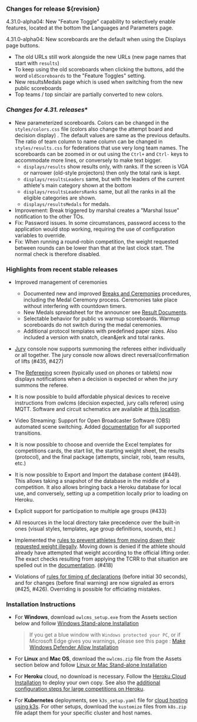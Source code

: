 ### **Changes for release ${revision}**

4.31.0-alpha04: New "Feature Toggle" capability to selectively enable features, located at the bottom the Languages and Parameters page.

4.31.0-alpha04: New scoreboards are the default when using the Displays page buttons.

- The old URLs still work alongside the new URLs (new page names that start with `results`)
- To keep using the old scoreboards when clicking the buttons, add the word `oldScoreboards` to the "Feature Toggles" setting.  
- New resultsMedals page which is used when switching from the new public scoreboards
- Top teams / top sinclair are partially converted to new colors.

### **Changes for 4.31.* releases**

- New parameterized scoreboards.  Colors can be changed in the `styles/colors.css` file (colors also change the attempt board and decision display) .  The default values are same as the previous defaults.
  The ratio of team column to name column can be changed in `styles/results.css` for federations that use very long team names.  The scoreboards can be zoomed in or out using the  `Ctrl+` and `Ctrl-` keys to accommodate more lines, or conversely to make text bigger.
  - `displays/results` show results only, with ranks.  If the screen is VGA or narrower (old-style projectors) then only the total rank is kept.
  - `displays/resultsLeaders` same, but with the leaders of the current athlete's main category shown at the bottom
  - `displays/resultsLeadersRanks` same, but all the ranks in all the eligible categories are shown.
  - `displays/resultsMedals` for medals.
- Improvement: Break triggered by marshal creates a "Marshal Issue" notification to the other TOs.
- Fix: Password issues. In some circumstances, password access to the application would stop working, requiring the use of configuration variables to override.
- Fix: When running a round-robin competition, the weight requested between rounds can be lower than that at the last clock start.  The normal check is therefore disabled.

### Highlights from recent stable releases

- Improved management of ceremonies 

  - Documented new and improved [Breaks and Ceremonies](https://${env.REPO_OWNER}.github.io/${env.O_REPO_NAME}/#/Breaks) procedures, including the Medal Ceremony process.  Ceremonies take place without interfering with countdown timers.
  - New Medals spreadsheet for the announcer see [Result Documents](https://${env.REPO_OWNER}.github.io/${env.O_REPO_NAME}/#/Documents).
  - Selectable behavior for public vs warmup scoreboards.  Warmup scoreboards do not switch during the medal ceremonies.
  - Additional protocol templates with predefined paper sizes. Also included a version with snatch, clean&jerk and total ranks.
- [Jury](https://${env.REPO_OWNER}.github.io/${env.O_REPO_NAME}/#/Jury) console now supports summoning the referees either individually or all together. The jury console now allows direct reversal/confirmation of lifts (#435, #427)  
- The [Refereeing](https://${env.REPO_OWNER}.github.io/${env.O_REPO_NAME}/#/Refereeing) screen (typically used on phones or tablets) now displays notifications when a decision is expected or when the jury summons the referee.
- It is now possible to build affordable physical devices to receive instructions from owlcms (decision expected, jury calls referee) using MQTT. Software and circuit schematics are available at [this location](http://github.com/jflamy/owlcms-esp32).
- Video Streaming: Support for Open Broadcaster Software (OBS) automated scene switching.  Added [documentation](https://${env.REPO_OWNER}.github.io/${env.O_REPO_NAME}/#/OBSSceneSwitching) for all supported transitions.
- It is now possible to choose and override the Excel templates for competitions cards, the start list, the starting weight sheet, the results (protocol), and the final package (attempts, sinclair, robi, team results, etc.)
- It is now possible to Export and Import the database content (#449).  This allows taking a snapshot of the database in the middle of a competition. It also allows bringing back a Heroku database for local use, and conversely, setting up a competition locally prior to loading on Heroku.
- Explicit support for participation to multiple age groups (#433)
- All resources in the local directory take precedence over the built-in ones (visual styles, templates, age group definitions, sounds, etc.)
- Implemented the <u>rules to prevent athletes from moving down their requested weight illegally</u>.  Moving down is denied if the athlete should already have attempted that weight according to the official lifting order.  The exact checks resulting from applying the TCRR to that situation are spelled out in the [documentation](https://${env.REPO_OWNER}.github.io/${env.O_REPO_NAME}/#/Announcing#rules-for-moving-down). (#418)
- Violations of <u>rules for timing of declarations</u> (before initial 30 seconds), and for changes (before final warning) are now signaled as errors (#425, #426). Overriding is possible for officiating mistakes.


### **Installation Instructions**

  - For **Windows**, download `owlcms_setup.exe` from the Assets section below and follow [Windows Stand-alone Installation](https://${env.REPO_OWNER}.github.io/${env.O_REPO_NAME}/#/LocalWindowsSetup)
    
    > If you get a blue window with `Windows protected your PC`, or if Microsoft Edge gives you warnings, please see this page : [Make Windows Defender Allow Installation](https://${env.REPO_OWNER}.github.io/${env.O_REPO_NAME}/#/DefenderOff)
    
  - For **Linux** and **Mac OS**, download the `owlcms.zip` file from the Assets section below and follow [Linux or Mac Stand-alone Installation](https://${env.REPO_OWNER}.github.io/${env.O_REPO_NAME}/#/LocalLinuxMacSetup)

  - For **Heroku** cloud, no download is necessary. Follow the [Heroku Cloud Installation](https://${env.REPO_OWNER}.github.io/${env.O_REPO_NAME}/#/Cloud) to deploy your own copy.  See also the [additional configuration steps for large competitions on Heroku](https://${env.REPO_OWNER}.github.io/${env.O_REPO_NAME}/#/HerokuLarge).

  - For **Kubernetes** deployments, see `k3s_setup.yaml` file for [cloud hosting using k3s](https://${env.REPO_OWNER}.github.io/${env.O_REPO_NAME}/#/DigitalOcean). For other setups, download the `kustomize` files from `k8s.zip` file adapt them for your specific cluster and host names. 
